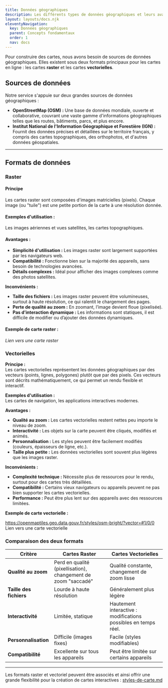 ```yaml
---
title: Données géographiques
description: Les différents types de données géographiques et leurs avantages et inconvénients.
layout: layouts/docs.njk
eleventyNavigation:
  key: Données géographiques
  parent: Concepts fondamentaux
  order: 1
  nav: docs
---
```


Pour construire des cartes, nous avons besoin de sources de données géographiques. Elles existent sous deux formats principaux pour les cartes en ligne : les cartes **raster** et les cartes **vectorielles**.&#x20;

## Sources de données

Notre service s'appuie sur deux grandes sources de données géographiques :

* **OpenStreetMap (OSM) :** Une base de données mondiale, ouverte et collaborative, couvrant une vaste gamme d'informations géographiques telles que les routes, bâtiments, parcs, et plus encore.
* **Institut National de l'Information Géographique et Forestière (IGN) :** Fournit des données précises et détaillées sur le territoire français, y compris des cartes topographiques, des orthophotos, et d'autres données géospatiales.

***

## Formats de données

### Raster

#### Principe
Les cartes raster sont composées d'images matricielles (pixels). Chaque image (ou "tuile") est une petite portion de la carte à une résolution donnée.

#### Exemples d'utilisation :
Les images aériennes et vues satellites, les cartes topographiques.

#### Avantages :

* **Simplicité d'utilisation :** Les images raster sont largement supportées par les navigateurs web.
* **Compatibilité :** Fonctionne bien sur la majorité des appareils, sans besoin de technologies avancées.
* **Détails complexes :** Idéal pour afficher des images complexes comme des photos satellites.

**Inconvénients :**

* **Taille des fichiers :** Les images raster peuvent être volumineuses, surtout à haute résolution, ce qui ralentit le chargement des pages.
* **Perte de qualité au zoom :** En zoomant, l’image devient floue (pixelisée).
* **Pas d’interaction dynamique :** Les informations sont statiques, il est difficile de modifier ou d’ajouter des données dynamiques.

#### Exemple de carte raster :

_Lien vers une carte raster_

### Vectorielles

**Principe :**\
Les cartes vectorielles représentent les données géographiques par des vecteurs (points, lignes, polygones) plutôt que par des pixels. Ces vecteurs sont décrits mathématiquement, ce qui permet un rendu flexible et interactif.

**Exemples d'utilisation :**\
Les cartes de navigation, les applications interactives modernes.

**Avantages :**

* **Qualité au zoom :** Les cartes vectorielles restent nettes peu importe le niveau de zoom.
* **Interactivité :** Les objets sur la carte peuvent être cliqués, modifiés et animés.
* **Personnalisation :** Les styles peuvent être facilement modifiés (couleurs, épaisseurs de ligne, etc.).
* **Taille plus petite :** Les données vectorielles sont souvent plus légères que les images raster.

**Inconvénients :**

* **Complexité technique :** Nécessite plus de ressources pour le rendu, surtout pour des cartes très détaillées.
* **Compatibilité :** Certains vieux navigateurs ou appareils peuvent ne pas bien supporter les cartes vectorielles.
* **Performance :** Peut être plus lent sur des appareils avec des ressources limitées.

**Exemple de carte vectorielle :**&#x20;

https://openmaptiles.geo.data.gouv.fr/styles/osm-bright/?vector=#1/0/0
Lien vers une carte vectorielle

### Comparaison des deux formats

| Critère                 | Cartes Raster                                                 | Cartes Vectorielles                                            |
| ----------------------- | ------------------------------------------------------------- | -------------------------------------------------------------- |
| **Qualité au zoom**     | Perd en qualité (pixellisation), changement de zoom "saccadé" | Qualité constante, changement de zoom lisse                    |
| **Taille des fichiers** | Lourde à haute résolution                                     | Généralement plus légère                                       |
| **Interactivité**       | Limitée, statique                                             | Hautement interactive : modifications possibles en temps réel. |
| **Personnalisation**    | Difficile (images fixes)                                      | Facile (styles modifiables)                                    |
| **Compatibilité**       | Excellente sur tous les appareils                             | Peut être limitée sur certains appareils                       |

***

Les formats raster et vectoriel peuvent être associés et ainsi offrir une grande flexibilité pour la création de cartes interactives : [styles-de-carte.md](styles-de-carte.md "mention")

